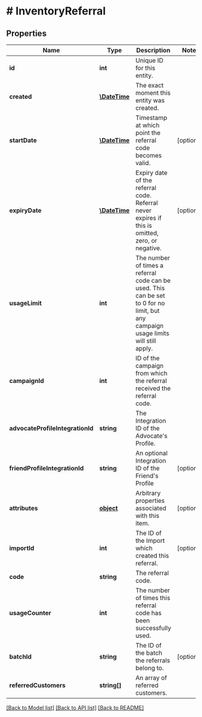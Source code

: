 # # InventoryReferral

## Properties

Name | Type | Description | Notes
------------ | ------------- | ------------- | -------------
**id** | **int** | Unique ID for this entity. | 
**created** | [**\DateTime**](\DateTime.md) | The exact moment this entity was created. | 
**startDate** | [**\DateTime**](\DateTime.md) | Timestamp at which point the referral code becomes valid. | [optional] 
**expiryDate** | [**\DateTime**](\DateTime.md) | Expiry date of the referral code. Referral never expires if this is omitted, zero, or negative. | [optional] 
**usageLimit** | **int** | The number of times a referral code can be used. This can be set to 0 for no limit, but any campaign usage limits will still apply. | 
**campaignId** | **int** | ID of the campaign from which the referral received the referral code. | 
**advocateProfileIntegrationId** | **string** | The Integration ID of the Advocate&#39;s Profile. | 
**friendProfileIntegrationId** | **string** | An optional Integration ID of the Friend&#39;s Profile | [optional] 
**attributes** | [**object**](.md) | Arbitrary properties associated with this item. | [optional] 
**importId** | **int** | The ID of the Import which created this referral. | [optional] 
**code** | **string** | The referral code. | 
**usageCounter** | **int** | The number of times this referral code has been successfully used. | 
**batchId** | **string** | The ID of the batch the referrals belong to. | [optional] 
**referredCustomers** | **string[]** | An array of referred customers. | 

[[Back to Model list]](../../README.md#documentation-for-models) [[Back to API list]](../../README.md#documentation-for-api-endpoints) [[Back to README]](../../README.md)


